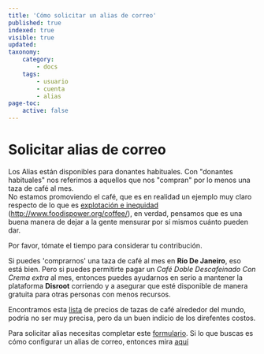 ```yaml
---
title: 'Cómo solicitar un alias de correo'
published: true
indexed: true
visible: true
updated:
taxonomy:
    category:
        - docs
    tags:
        - usuario
        - cuenta
        - alias
page-toc:
    active: false
---
```


# Solicitar alias de correo

Los Alias están disponibles para donantes habituales. Con "donantes habituales" nos referimos a aquellos que nos "compran" por lo menos una taza de café al mes.<br>
No estamos promoviendo el café, que es en realidad un ejemplo muy claro respecto de lo que es [explotación e inequidad](http://thesourcefilm.com/) (http://www.foodispower.org/coffee/), en verdad, pensamos que es una buena manera de dejar a la gente mensurar por sí mismos cuánto pueden dar.

Por favor, tómate el tiempo para considerar tu contribución.

Si puedes 'comprarnos' una taza de café al mes en **Río De Janeiro**, eso está bien. Pero si puedes permitirte pagar un *Café Doble Descafeinado Con Crema extra* al mes, entonces puedes ayudarnos en serio a mantener la plataforma **Disroot** corriendo y a asegurar que esté disponible de manera gratuita para otras personas con menos recursos.

Encontramos esta [lista](https://www.caffesociety.co.uk/blog/the-cheapest-cities-in-the-world-for-a-cup-of-coffee) de precios de tazas de café alrededor del mundo, podría no ser muy precisa, pero da un buen indicio de los direfentes costos.

Para solicitar alias necesitas completar este  [formulario](https://disroot.org/es/forms/alias-request-form).
Si lo que buscas es cómo configurar un alias de correo, entonces mira [aquí](/tutorials/email/alias)
